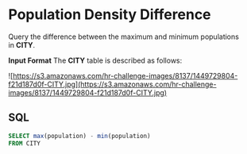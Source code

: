 # Population Density Difference
Query the difference between the maximum and minimum populations in **CITY**.

**Input Format**
The **CITY** table is described as follows:

![https://s3.amazonaws.com/hr-challenge-images/8137/1449729804-f21d187d0f-CITY.jpg](https://s3.amazonaws.com/hr-challenge-images/8137/1449729804-f21d187d0f-CITY.jpg)

## SQL

```sql
SELECT max(population) - min(population) 
FROM CITY
```
